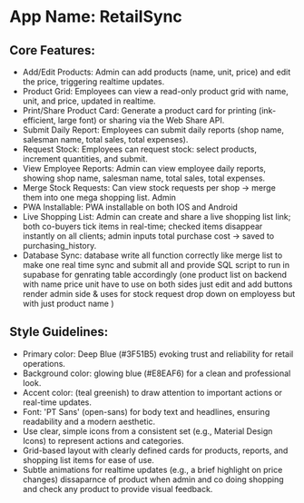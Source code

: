 # **App Name**: RetailSync

## Core Features:

- Add/Edit Products: Admin can add products (name, unit, price) and edit the price, triggering realtime updates.
- Product Grid: Employees can view a read-only product grid with name, unit, and price, updated in realtime.
- Print/Share Product Card: Generate a product card for printing (ink-efficient, large font) or sharing via the Web Share API.
- Submit Daily Report: Employees can submit daily reports (shop name, salesman name, total sales, total expenses).
- Request Stock: Employees can request stock: select products, increment quantities, and submit.
- View Employee Reports: Admin can view employee daily reports, showing shop name, salesman name, total sales, total expenses.
- Merge Stock Requests: Can view stock requests per shop → merge them into one mega shopping list. Admin
- PWA Installable: PWA installable on both IOS and Android
- Live Shopping List: Admin can create and share a live shopping list link; both co-buyers tick items in real-time; checked items disappear instantly on all clients; admin inputs total purchase cost → saved to purchasing_history.
- Database Sync: database write all function correctly like merge list to make one real time sync and submit all and provide SQL script to run in supabase for genrating table accordingly (one product list on backend with name price unit have to use on both sides just edit and add buttons render admin side & uses for stock request drop down on employess but with just product name )

## Style Guidelines:

- Primary color: Deep Blue (#3F51B5) evoking trust and reliability for retail operations.
- Background color: glowing blue (#E8EAF6) for a clean and professional look.
- Accent color: (teal greenish) to draw attention to important actions or real-time updates.
- Font: 'PT Sans' (open-sans) for body text and headlines, ensuring readability and a modern aesthetic.
- Use clear, simple icons from a consistent set (e.g., Material Design Icons) to represent actions and categories.
- Grid-based layout with clearly defined cards for products, reports, and shopping list items for ease of use.
- Subtle animations for realtime updates (e.g., a brief highlight on price changes) dissaparnce of product when admin and co doing shopping and check any product to provide visual feedback.